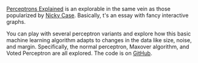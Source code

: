 [Perceptrons Explained](https://owenshen24.github.io/perceptron/) is an explorable in the same vein as those popularized by [Nicky Case](https://explorabl.es/). Basically, t's an essay with fancy interactive graphs.

You can play with several perceptron variants and explore how this basic machine learning algorithm adapts to changes in the data like size, noise, and margin. Specifically, the normal perceptron, Maxover algorithm, and Voted Perceptron are all explored. The code is on [GitHub]().

